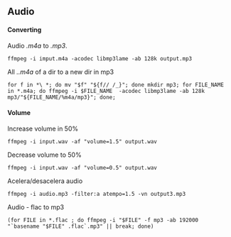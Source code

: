 Audio
-----


#### Converting

Audio *.m4a* to *.mp3*.

```
ffmpeg -i imput.m4a -acodec libmp3lame -ab 128k output.mp3
```


All _..m4a_ of a dir to a new dir in mp3

```
for f in *\ *; do mv "$f" "${f// /_}"; done mkdir mp3; for FILE_NAME in *.m4a; do ffmpeg -i $FILE_NAME  -acodec libmp3lame -ab 128k mp3/"${FILE_NAME/%m4a/mp3}"; done;
```

#### Volume

Increase volume in 50%
```
ffmpeg -i input.wav -af "volume=1.5" output.wav
```

Decrease volume to 50%
```
ffmpeg -i input.wav -af "volume=0.5" output.wav
```

Acelera/desacelera audio
```
ffmpeg -i audio.mp3 -filter:a atempo=1.5 -vn output3.mp3
```

Audio - flac to mp3
```
(for FILE in *.flac ; do ffmpeg -i "$FILE" -f mp3 -ab 192000 "`basename "$FILE" .flac`.mp3" || break; done)
```

